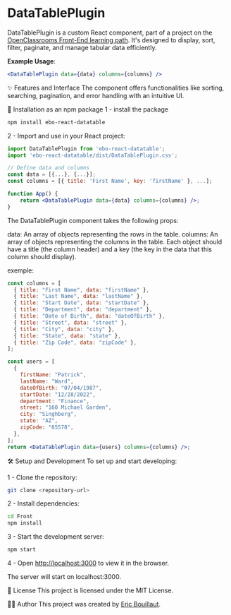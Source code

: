 # DataTablePlugin

DataTablePlugin is a custom React component, part of a project on the [OpenClassrooms Front-End learning path](https://openclassrooms.com/fr/paths/516-developpeur-dapplication-javascript-react).
It's designed to display, sort, filter, paginate, and manage tabular data efficiently.

**Example Usage**:

```jsx
<DataTablePlugin data={data} columns={columns} />
```

✨ Features and Interface
The component offers functionalities like sorting, searching, pagination, and error handling with an intuitive UI.

🚀 Installation as an npm package
1 - install the package

```bash
npm install ebo-react-datatable
```

2 - Import and use in your React project:

```jsx
import DataTablePlugin from 'ebo-react-datatable';
import 'ebo-react-datatable/dist/DataTablePlugin.css';

// Define data and columns
const data = [{...}, {...}];
const columns = [{ title: 'First Name', key: 'firstName' }, ...];

function App() {
    return <DataTablePlugin data={data} columns={columns} />;
}
```

The DataTablePlugin component takes the following props:

data: An array of objects representing the rows in the table.
columns: An array of objects representing the columns in the table. Each object should have a title (the column header) and a key (the key in the data that this column should display).

exemple:

```jsx
const columns = [
  { title: "First Name", data: "firstName" },
  { title: "Last Name", data: "lastName" },
  { title: "Start Date", data: "startDate" },
  { title: "Department", data: "department" },
  { title: "Date of Birth", data: "dateOfBirth" },
  { title: "Street", data: "street" },
  { title: "City", data: "city" },
  { title: "State", data: "state" },
  { title: "Zip Code", data: "zipCode" },
];

const users = [
  {
    firstName: "Patrick",
    lastName: "Ward",
    dateOfBirth: "07/04/1987",
    startDate: "12/28/2022",
    department: "Finance",
    street: "160 Michael Garden",
    city: "Singhberg",
    state: "AZ",
    zipCode: "65578",
  },
];
return <DataTablePlugin data={users} columns={columns} />;
```

🛠️ Setup and Development
To set up and start developing:

1 - Clone the repository:

```bash
git clone <repository-url>
```

2 - Install dependencies:

```bash
cd Front
npm install
```

3 - Start the development server:

```bash
npm start
```

4 - Open [http://localhost:3000](http://localhost:3000) to view it in the browser.

The server will start on localhost:3000.

📝 License
This project is licensed under the MIT License.

👨‍💻 Author
This project was created by [Eric Bouillaut](e.bouillaut@yahoo.fr).
